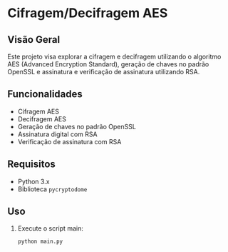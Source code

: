 # Cifragem/Decifragem AES

## Visão Geral

Este projeto visa explorar a cifragem e decifragem utilizando o algoritmo AES (Advanced Encryption Standard), geração de chaves no padrão OpenSSL e assinatura e verificação de assinatura utilizando RSA.

## Funcionalidades

- Cifragem AES
- Decifragem AES
- Geração de chaves no padrão OpenSSL
- Assinatura digital com RSA
- Verificação de assinatura com RSA

## Requisitos

- Python 3.x
- Biblioteca `pycryptodome`

## Uso

1. Execute o script main:
    ```sh
    python main.py
    ```


